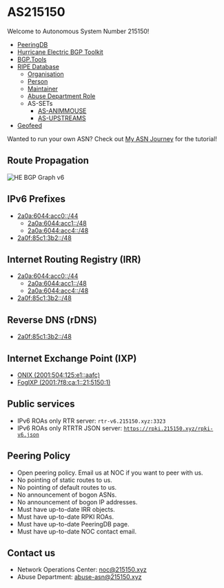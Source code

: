 # AS215150
Welcome to Autonomous System Number 215150!

* [PeeringDB](https://www.peeringdb.com/net/35860)
* [Hurricane Electric BGP Toolkit](https://bgp.he.net/AS215150)
* [BGP.Tools](https://bgp.tools/as/215150)
* [RIPE Database](https://apps.db.ripe.net/db-web-ui/lookup?source=ripe&key=AS215150&type=aut-num)
   * [Organisation](https://apps.db.ripe.net/db-web-ui/lookup?source=ripe&key=ORG-SM511-RIPE&type=organisation)
   * [Person](https://apps.db.ripe.net/db-web-ui/lookup?source=ripe&key=SM40205-RIPE&type=person)
   * [Maintainer](https://apps.db.ripe.net/db-web-ui/lookup?source=ripe&key=MAURIN-MNT&type=mntner)
   * [Abuse Department Role](https://apps.db.ripe.net/db-web-ui/lookup?source=ripe&key=SMAD1-RIPE&type=role)
   * AS-SETs
      * [AS-ANIMMOUSE](https://apps.db.ripe.net/db-web-ui/lookup?source=ripe&key=AS215150:AS-ANIMMOUSE&type=as-set)
      * [AS-UPSTREAMS](https://apps.db.ripe.net/db-web-ui/lookup?source=ripe&key=AS215150:AS-UPSTREAMS&type=as-set)
* [Geofeed](https://as.215150.xyz/geofeed.csv)

Wanted to run your own ASN? Check out [My ASN Journey](https://www.animmouse.com/p/my-asn-journey/) for the tutorial!

## Route Propagation
![HE BGP Graph v6](https://bgp.he.net/graphs/as215150-ipv6.svg)

## IPv6 Prefixes
* [2a0a:6044:acc0::/44](https://apps.db.ripe.net/db-web-ui/lookup?source=ripe&key=2a0a:6044:acc0::%2F44&type=inet6num)
   * [2a0a:6044:acc1::/48](https://apps.db.ripe.net/db-web-ui/lookup?source=ripe&key=2a0a:6044:acc1::%2F48&type=inet6num)
   * [2a0a:6044:acc4::/48](https://apps.db.ripe.net/db-web-ui/lookup?source=ripe&key=2a0a:6044:acc4::%2F48&type=inet6num)
* [2a0f:85c1:3b2::/48](https://apps.db.ripe.net/db-web-ui/lookup?source=ripe&key=2a0f:85c1:3b2::%2F48&type=inet6num)

## Internet Routing Registry (IRR)
* [2a0a:6044:acc0::/44](https://apps.db.ripe.net/db-web-ui/lookup?source=ripe&key=2a0a:6044:acc0::%2F44AS215150&type=route6)
   * [2a0a:6044:acc1::/48](https://apps.db.ripe.net/db-web-ui/lookup?source=ripe&key=2a0a:6044:acc1::%2F48AS215150&type=route6)
   * [2a0a:6044:acc4::/48](https://apps.db.ripe.net/db-web-ui/lookup?source=ripe&key=2a0a:6044:acc4::%2F48AS215150&type=route6)
* [2a0f:85c1:3b2::/48](https://apps.db.ripe.net/db-web-ui/lookup?source=ripe&key=2a0f:85c1:3b2::%2F48AS215150&type=route6)

## Reverse DNS (rDNS)
* [2a0f:85c1:3b2::/48](https://apps.db.ripe.net/db-web-ui/lookup?source=RIPE&key=2.b.3.0.1.c.5.8.f.0.a.2.ip6.arpa&type=domain)

## Internet Exchange Point (IXP)
* [ONIX (2001:504:125:e1::aafc)](https://ixpm.onix.cx/customer/detail/242)
* [FogIXP (2001:7f8:ca:1::21:5150:1)](https://manager.fogixp.org/customer/detail/431)

## Public services
* IPv6 ROAs only RTR server: `rtr-v6.215150.xyz:3323`
* IPv6 ROAs only RTRTR JSON server: [`https://rpki.215150.xyz/rpki-v6.json`](https://rpki.215150.xyz/rpki-v6.json)

## Peering Policy
* Open peering policy. Email us at NOC if you want to peer with us.
* No pointing of static routes to us.
* No pointing of default routes to us.
* No announcement of bogon ASNs.
* No announcement of bogon IP addresses.
* Must have up-to-date IRR objects.
* Must have up-to-date RPKI ROAs.
* Must have up-to-date PeeringDB page.
* Must have up-to-date NOC contact email.

## Contact us
* Network Operations Center: [noc@215150.xyz](mailto:noc@215150.xyz)
* Abuse Department: [abuse-asn@215150.xyz](mailto:abuse-asn@215150.xyz)
